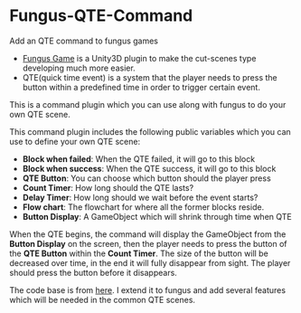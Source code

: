 # Fungus-QTE-Command
Add an QTE command to fungus games

* [Fungus Game](http://fungusgames.com/) is a Unity3D plugin to make the cut-scenes type developing much more easier.
* QTE(quick time event) is a system that the player needs to press the button within a predefined time in order to trigger certain event.

This is a command plugin which you can use along with fungus to do your own QTE scene.


This command plugin includes the following public variables which you can use to define your own QTE scene:

- **Block when failed**: When the QTE failed, it will go to this block
- **Block when success**: When the QTE success, it will go to this block
- **QTE Button**: You can choose which button should the player press
- **Count Timer**: How long should the QTE lasts?
- **Delay Timer**: How long should we wait before the event starts?
- **Flow chart**: The flowchart for where all the former blocks reside.
- **Button Display**: A GameObject which will shrink through time when QTE

When the QTE begins, the command will display the GameObject from the **Button Display** on the screen, then the player needs to press the button of the **QTE Button** within the **Count Timer**. The size of the button will be decreased over time, in the end it will fully disappear from sight. The player should press the button before it disappears.

The code base is from [here](https://gist.github.com/grimmdev/b85994d1b7cad444eb69). I extend it to fungus and add several features which will be needed in the common QTE scenes.
